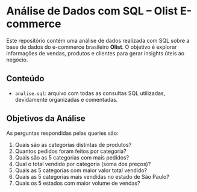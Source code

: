 # Análise de Dados com SQL – Olist E-commerce

Este repositório contém uma análise de dados realizada com SQL sobre a base de dados do e-commerce brasileiro **Olist**. O objetivo é explorar informações de vendas, produtos e clientes para gerar insights úteis ao negócio.

## Conteúdo

- `analise.sql`: arquivo com todas as consultas SQL utilizadas, devidamente organizadas e comentadas.

## Objetivos da Análise

As perguntas respondidas pelas queries são:

1. Quais são as categorias distintas de produtos?
2. Quantos pedidos foram feitos por categoria?
3. Quais são as 5 categorias com mais pedidos?
4. Qual o total vendido por categoria (soma dos preços)?
5. Quais as 5 categorias com maior valor total vendido?
6. Quais as 5 categorias mais vendidas no estado de São Paulo?
7. Quais os 5 estados com maior volume de vendas?
